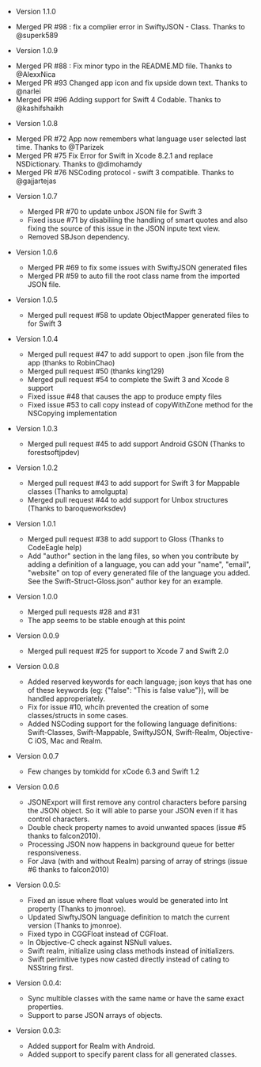 * Version 1.1.0
- Merged PR #98 : fix a complier error in SwiftyJSON - Class. Thanks to @superk589


* Version 1.0.9
- Merged PR #88 : Fix minor typo in the README.MD file. Thanks to @AlexxNica
- Merged PR #93 Changed app icon and fix upside down text. Thanks to @narlei
- Merged PR #96 Adding support for Swift 4 Codable. Thanks to @kashifshaikh

* Version 1.0.8
- Merged PR #72 App now remembers what language user selected last time. Thanks to @TParizek
- Merged PR #75 Fix Error for Swift in Xcode 8.2.1 and replace NSDictionary. Thanks to @dimohamdy
- Merged PR #76 NSCoding protocol - swift 3 compatible. Thanks to @gajjartejas

* Version 1.0.7
	- Merged PR #70 to update unbox JSON file for Swift 3
	- Fixed issue #71 by disabiliing the handling of smart quotes and also fixing the source of this issue in the JSON inpute text view.
	- Removed SBJson dependency.


* Version 1.0.6
	- Merged PR #69 to fix some issues with SwiftyJSON generated files
	- Merged PR #59 to auto fill the root class name from the imported JSON file.	
* Version 1.0.5
	- Merged pull request #58 to update ObjectMapper generated files to for Swift 3	
* Version 1.0.4
	- Merged pull request #47 to add support to open .json file from the app (thanks to RobinChao)
	- Merged pull request #50 (thanks king129)
	- Merged pull request #54 to complete the Swift 3 and Xcode 8 support
	- Fixed issue #48 that causes the app to produce empty files
	- Fixed issue #53 to call copy instead of copyWithZone method for the NSCopying implementation
	
* Version 1.0.3
	- Merged pull request #45 to add support Android GSON (Thanks to forestsoftjpdev)

* Version 1.0.2
	- Merged pull request #43 to add support for Swift 3 for Mappable classes (Thanks to amolgupta)
	- Merged pull request #44 to add support for Unbox structures (Thanks to baroqueworksdev)
	
* Version 1.0.1
	- Merged pull request #38 to add support to Gloss (Thanks to CodeEagle help)
	- Add "author" section in the lang files, so when you contribute by adding a definition of a language, you can add your "name", "email", "website" on top of every generated file of the language you added. See the Swift-Struct-Gloss.json" author key for an example.

* Version 1.0.0
	- Merged pull requests #28 and #31
	- The app seems to be stable enough at this point

* Version 0.0.9
  - Merged pull request #25 for support to Xcode 7 and Swift 2.0
* Version 0.0.8
  - Added reserved keywords for each language; json keys that has one of these keywords (eg: {"false": "This is false value"}), will be handled approperiately.
  - Fix for issue #10, whcih prevented the creation of some classes/structs in some cases.
  - Added NSCoding support for the following language definitions: Swift-Classes, Swift-Mappable, SwiftyJSON, Swift-Realm, Objective-C iOS, Mac and Realm.

* Version 0.0.7
  - Few changes by tomkidd for xCode 6.3 and Swift 1.2

* Version 0.0.6
  - JSONExport will first remove any control characters before parsing the JSON object. So it will able to parse your JSON even if it has control characters.
  - Double check property names to avoid unwanted spaces (issue #5 thanks to falcon2010).
  - Processing JSON now happens in background queue for better responsiveness.
  - For Java (with and without Realm) parsing of array of strings (issue #6 thanks to falcon2010)

* Version 0.0.5:
  - Fixed an issue where float values would be generated into Int property (Thanks to jmonroe).
  - Updated SiwftyJSON language definition to match the current version (Thanks to  jmonroe).
  - Fixed typo in CGGFloat instead of CGFloat.
  - In Objective-C check against NSNull values.
  - Swift realm, initialize using class methods instead of initializers.
  - Swift perimitive types now casted directly instead of cating to NSString first.

* Version 0.0.4:
  - Sync multible classes with the same name or have the same exact properties.
  - Support to parse JSON arrays of objects.

* Version 0.0.3:
  - Added support for Realm with Android.
  - Added support to specify parent class for all generated classes.
